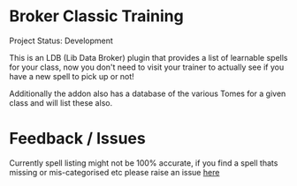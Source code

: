 # Broker Classic Training

Project Status: Development

This is an LDB (Lib Data Broker) plugin that provides a list of learnable spells for your class, now you don't need to visit your trainer to actually see if you have a new spell to pick up or not!

Additionally the addon also has a database of the various Tomes for a given class and will list these also.

# Feedback / Issues

Currently spell listing might not be 100% accurate, if you find a spell thats missing or mis-categorised etc please raise an issue [here](https://github.com/ps-wow/Broker_Classic_Training/issues)
